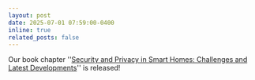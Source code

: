```yaml
---
layout: post
date: 2025-07-01 07:59:00-0400
inline: true
related_posts: false
---
```


Our book chapter ''[Security and Privacy in Smart Homes: Challenges and Latest Developments](https://www.taylorfrancis.com/chapters/edit/10.1201/9781003506638-3/security-privacy-smart-homes-dan-zhao-qing-li-qingsong-zou-jingyu-xiao-kaidong-wu-ruoyu-li-jianhui-lv-yong-jiang-keqin-li)'' is released!